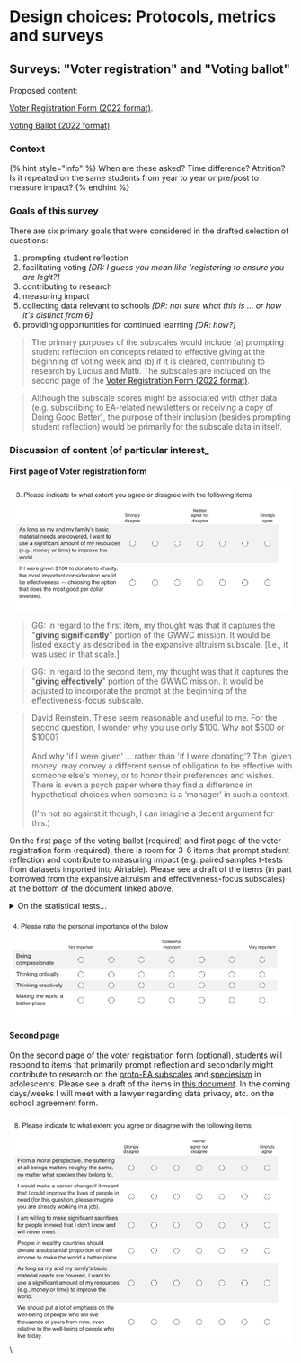 # Design choices: Protocols, metrics and surveys

## Surveys: "Voter registration" and "Voting ballot"

Proposed content:&#x20;

[Voter Registration Form (2022 format)](https://www.surveymonkey.com/r/FFY5B73).

[Voting Ballot (2022 format)](https://www.surveymonkey.com/r/FN9Z5DP).





### Context

{% hint style="info" %}
When are these asked? Time difference? Attrition? Is it repeated on the same students from year to year or pre/post to measure impact?
{% endhint %}

### Goals of this survey

There are six primary goals that were considered in the drafted selection of questions:&#x20;

1. prompting student reflection
2. facilitating voting _\[DR: I guess you mean like 'registering to ensure you are legit?]_
3. &#x20;contributing to research&#x20;
4. measuring impact&#x20;
5. &#x20;collecting data relevant to schools _\[DR: not sure what this is ... or how it's distinct from 6]_
6. providing opportunities for continued learning _\[DR: how?]_

> The primary purposes of the subscales would include (a) prompting student reflection on concepts related to effective giving at the beginning of voting week and (b) if it is cleared, contributing to research by Lucius and Matti. The subscales are included on the second page of the [Voter Registration Form (2022 format)](https://www.surveymonkey.com/r/FFY5B73).

> Although the subscale scores might be associated with other data (e.g. subscribing to EA-related newsletters or receiving a copy of Doing Good Better), the purpose of their inclusion (besides prompting student reflection) would be primarily for the subscale data in itself.



### Discussion of content (of particular interest\_

#### First page of Voter registration form

![3 May 2022 version](<../../.gitbook/assets/image (27).png>)

> GG: In regard to the first item, my thought was that it captures the "**giving significantly**" portion of the GWWC mission. It would be listed exactly as described in the expansive altruism subscale. \[I.e., it was used in that scale.]

> GG: In regard to the second item, my thought was that it captures the "**giving effectively**" portion of the GWWC mission. It would be adjusted to incorporate the prompt at the beginning of the effectiveness-focus subscale.

> David Reinstein. These seem reasonable and useful to me. For the second question, I wonder why you use only $100. Why not $500 or $1000?  \
> \
> And why 'if I were given' ... rather than 'if I were donating'? The 'given money' may convey a different sense of obligation to be effective with someone else's money, or to honor their preferences and wishes.  There is even a psych paper where they find a difference in hypothetical choices when someone is a ‘manager’ in such a context.\
> \
> (I'm not so against it though, I can imagine a decent argument for this.)



On the first page of the voting ballot (required) and first page of the voter registration form (required), there is room for 3-6 items that prompt student reflection and contribute to measuring impact (e.g. paired samples t-tests from datasets imported into Airtable). Please see a draft of the items (in part borrowed from the expansive altruism and effectiveness-focus subscales) at the bottom of the document linked above.&#x20;

<details>

<summary>On the statistical tests...</summary>

&#x20;I (David Reinstein) would suggest a Wilcoxon signed-rank test, or a fixed-effects ordered logit if you want this in the context of a model. Or, if you want something that is 'line-of-sight explainable to data scientists' you could do a permutation test.

</details>



![3 May 2022 cersion](<../../.gitbook/assets/image (14).png>)



#### Second  page

On the second page of the voter registration form (optional), students will respond to items that primarily prompt reflection and secondarily might contribute to research on the [proto-EA subscales](https://forum.effectivealtruism.org/posts/7f3sq7ZHcRsaBBeMD/what-psychological-traits-predict-interest-in-effective) and [speciesism](https://psyarxiv.com/fte9m) in adolescents. Please see a draft of the items in [this document](https://docs.google.com/document/d/1OLTIQmcgEHpfzel\_qJg5uHNPp3PHLXRMPQwT7\_Sggg0/edit?usp=sharing). In the coming days/weeks I will meet with a lawyer regarding data privacy, etc. on the school agreement form.



![](<../../.gitbook/assets/image (1).png>)\


